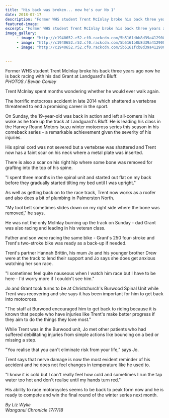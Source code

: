 ```yaml
---
title: "His back was broken... now he's our No 1"
date: 2018-07-17
description: "Former WHS student Trent McInlay broke his back three years ago now he is back motocross racing with his dad Grant..."
featured-image: 
excerpt: "Former WHS student Trent McInlay broke his back three years ago now he is back motocross racing with his dad Grant."
image_gallery:
     - image: "http://c1940652.r52.cf0.rackcdn.com/5b5161dbb8d39a4129000723/Trent-McInlay-on-bike-chron-17-July.gif"
     - image: "http://c1940652.r52.cf0.rackcdn.com/5b5161b8b8d39a4129000721/Trent-McInlay-in-air-chron-17-July.gif"
     - image: "http://c1940652.r52.cf0.rackcdn.com/5b5161fcb8d39a4129000725/Trent-McInlay-racing-chron-17-July.gif"
    
    
---
```


<p><span><span>Former WHS student Trent McInlay&nbsp;</span>broke his back three years ago now he is back racing with his dad Grant</span>&nbsp;at Landguard's Bluff.<br /><em>PHOTOS / Bevan Conley</em></p>
<p class="element element-paragraph">Trent McInlay spent months wondering whether he would ever walk again.</p>
<p class="element element-paragraph">The horrific motocross accident in late 2014 which shattered a vertebrae threatened to end a promising career in the sport.</p>
<p class="element element-paragraph">On Sunday, the 19-year-old was back in action and left all-comers in his wake as he tore up the track at Landguard's Bluff. He is leading his class in the Harvey Round Motors Isuzu winter motocross series this season in his comeback series - a remarkable achievement given the severity of his injuries.</p>
<p class="element element-paragraph">His spinal cord was not severed but a vertebrae was shattered and Trent now has a faint scar on his neck where a metal plate was inserted.</p>
<p class="element element-paragraph">There is also a scar on his right hip where some bone was removed for grafting into the top of his spine.</p>
<p class="element element-paragraph">"I spent three months in the spinal unit and started out flat on my back before they gradually started tilting my bed until I was upright."</p>
<p class="element element-paragraph">As well as getting back on to the race track, Trent now works as a roofer and also does a bit of plumbing in Palmerston North.</p>
<p class="element element-paragraph">"My tool belt sometimes slides down on my right side where the bone was removed," he says.</p>
<p class="element element-paragraph">He was not the only McInlay burning up the track on Sunday - dad Grant was also racing and leading in his veteran class.</p>
<p class="element element-paragraph">Father and son were racing the same bike - Grant's 250 four-stroke and Trent's two-stroke bike was ready as a back-up if needed.</p>
<p class="element element-paragraph">Trent's partner Hannah Brittin, his mum Jo and his younger brother Drew were at the track to lend their support and Jo says she does get anxious watching her son race.</p>
<p class="element element-paragraph">"I sometimes feel quite nauseous when I watch him race but I have to be here - I'd worry more if I couldn't see him."</p>
<p class="element element-paragraph">Jo and Grant took turns to be at Christchurch's Burwood Spinal Unit while Trent was recovering and she says it has been important for him to get back into motocross.</p>
<p class="element element-paragraph">"The staff at Burwood encouraged him to get back to riding because it is known that people who have injuries like Trent's make better progress if they aim to do the things they love most."</p>
<p class="element element-paragraph">While Trent was in the Burwood unit, Jo met other patients who had suffered debilitating injuries from simple actions like bouncing on a bed or missing a step.</p>
<p class="element element-paragraph">"You realise that you can't eliminate risk from your life," says Jo.</p>
<p class="element element-paragraph">Trent says that nerve damage is now the most evident reminder of his accident and he does not feel changes in temperature like he used to.</p>
<p class="element element-paragraph">"I know it is cold but I can't really feel how cold and sometimes I run the tap water too hot and don't realise until my hands turn red."</p>
<p class="element element-paragraph">His ability to race motorcycles seems to be back to peak form now and he is ready to compete and win the final round of the winter series next month.</p>
<p class="element element-paragraph"><em>By Liz Wylie</em><br /><em>Wanganui Chronicle 17/7/18</em></p>

